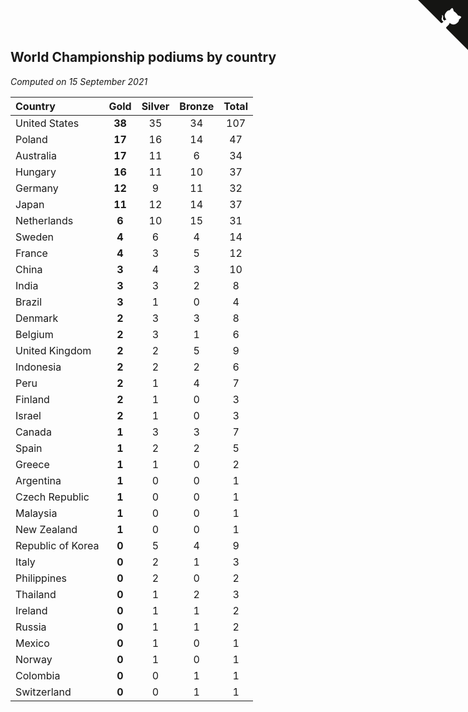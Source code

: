 ## World Championship podiums by country

*Computed on 15 September 2021*

| Country | Gold | Silver | Bronze | Total |
| :--- | :--: | :--: | :--: | :--: |
| United States | **38** | 35 | 34 | 107 |
| Poland | **17** | 16 | 14 | 47 |
| Australia | **17** | 11 | 6 | 34 |
| Hungary | **16** | 11 | 10 | 37 |
| Germany | **12** | 9 | 11 | 32 |
| Japan | **11** | 12 | 14 | 37 |
| Netherlands | **6** | 10 | 15 | 31 |
| Sweden | **4** | 6 | 4 | 14 |
| France | **4** | 3 | 5 | 12 |
| China | **3** | 4 | 3 | 10 |
| India | **3** | 3 | 2 | 8 |
| Brazil | **3** | 1 | 0 | 4 |
| Denmark | **2** | 3 | 3 | 8 |
| Belgium | **2** | 3 | 1 | 6 |
| United Kingdom | **2** | 2 | 5 | 9 |
| Indonesia | **2** | 2 | 2 | 6 |
| Peru | **2** | 1 | 4 | 7 |
| Finland | **2** | 1 | 0 | 3 |
| Israel | **2** | 1 | 0 | 3 |
| Canada | **1** | 3 | 3 | 7 |
| Spain | **1** | 2 | 2 | 5 |
| Greece | **1** | 1 | 0 | 2 |
| Argentina | **1** | 0 | 0 | 1 |
| Czech Republic | **1** | 0 | 0 | 1 |
| Malaysia | **1** | 0 | 0 | 1 |
| New Zealand | **1** | 0 | 0 | 1 |
| Republic of Korea | **0** | 5 | 4 | 9 |
| Italy | **0** | 2 | 1 | 3 |
| Philippines | **0** | 2 | 0 | 2 |
| Thailand | **0** | 1 | 2 | 3 |
| Ireland | **0** | 1 | 1 | 2 |
| Russia | **0** | 1 | 1 | 2 |
| Mexico | **0** | 1 | 0 | 1 |
| Norway | **0** | 1 | 0 | 1 |
| Colombia | **0** | 0 | 1 | 1 |
| Switzerland | **0** | 0 | 1 | 1 |


<a href="https://github.com/jonatanklosko/wca_statistics" class="github-corner" aria-label="View source on Github"><svg width="80" height="80" viewBox="0 0 250 250" style="fill:#151513; color:#fff; position: absolute; top: 0; border: 0; right: 0;" aria-hidden="true"><path d="M0,0 L115,115 L130,115 L142,142 L250,250 L250,0 Z"></path><path d="M128.3,109.0 C113.8,99.7 119.0,89.6 119.0,89.6 C122.0,82.7 120.5,78.6 120.5,78.6 C119.2,72.0 123.4,76.3 123.4,76.3 C127.3,80.9 125.5,87.3 125.5,87.3 C122.9,97.6 130.6,101.9 134.4,103.2" fill="currentColor" style="transform-origin: 130px 106px;" class="octo-arm"></path><path d="M115.0,115.0 C114.9,115.1 118.7,116.5 119.8,115.4 L133.7,101.6 C136.9,99.2 139.9,98.4 142.2,98.6 C133.8,88.0 127.5,74.4 143.8,58.0 C148.5,53.4 154.0,51.2 159.7,51.0 C160.3,49.4 163.2,43.6 171.4,40.1 C171.4,40.1 176.1,42.5 178.8,56.2 C183.1,58.6 187.2,61.8 190.9,65.4 C194.5,69.0 197.7,73.2 200.1,77.6 C213.8,80.2 216.3,84.9 216.3,84.9 C212.7,93.1 206.9,96.0 205.4,96.6 C205.1,102.4 203.0,107.8 198.3,112.5 C181.9,128.9 168.3,122.5 157.7,114.1 C157.9,116.9 156.7,120.9 152.7,124.9 L141.0,136.5 C139.8,137.7 141.6,141.9 141.8,141.8 Z" fill="currentColor" class="octo-body"></path></svg></a><style>.github-corner:hover .octo-arm{animation:octocat-wave 560ms ease-in-out}@keyframes octocat-wave{0%,100%{transform:rotate(0)}20%,60%{transform:rotate(-25deg)}40%,80%{transform:rotate(10deg)}}@media (max-width:500px){.github-corner:hover .octo-arm{animation:none}.github-corner .octo-arm{animation:octocat-wave 560ms ease-in-out}}</style>

